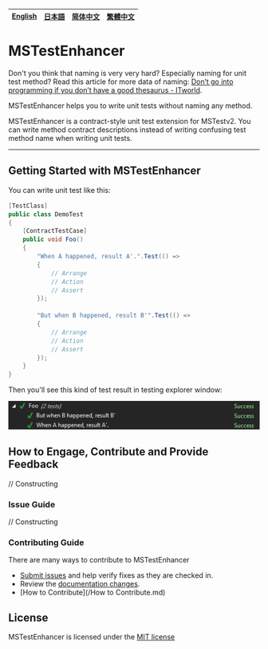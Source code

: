 [English][en]|[日本語][jp]|[简体中文][zh-chs]|[繁體中文][zh-cht]
-|-|-|-

[en]: /README.md
[jp]: /docs/jp/README.jp.md
[zh-chs]: /docs/zh-chs/README.zh-chs.md
[zh-cht]: /docs/zh-cht/README.zh-cht.md

# MSTestEnhancer

Don't you think that naming is very very hard? Especially naming for unit test method? Read this article for more data of naming: [Don’t go into programming if you don’t have a good thesaurus - ITworld](https://www.itworld.com/article/2833265/cloud-computing/don-t-go-into-programming-if-you-don-t-have-a-good-thesaurus.html).

MSTestEnhancer helps you to write unit tests without naming any method.

MSTestEnhancer is a contract-style unit test extension for MSTestv2. You can write method contract descriptions instead of writing confusing test method name when writing unit tests.

---

## Getting Started with MSTestEnhancer

You can write unit test like this:

```csharp
[TestClass]
public class DemoTest
{
    [ContractTestCase]
    public void Foo()
    {
        "When A happened, result A'.".Test(() =>
        {
            // Arrange
            // Action
            // Assert
        });
        
        "But when B happened, result B'".Test(() =>
        {
            // Arrange
            // Action
            // Assert
        });
    }
}
```

Then you'll see this kind of test result in testing explorer window:

![Unit test result](/docs/images/unit-test-result-of-demo.png)

## How to Engage, Contribute and Provide Feedback

// Constructing

### Issue Guide

// Constructing

### Contributing Guide
There are many ways to contribute to MSTestEnhancer

+ [Submit issues](https://github.com/dotnet-campus/MSTestEnhancer/issues) and help verify fixes as they are checked in.
+ Review the [documentation changes](https://github.com/dotnet-campus/MSTestEnhancer/pulls).
+ [How to Contribute](/How to Contribute.md)


## License

MSTestEnhancer is licensed under the [MIT license](/LICENSE)
